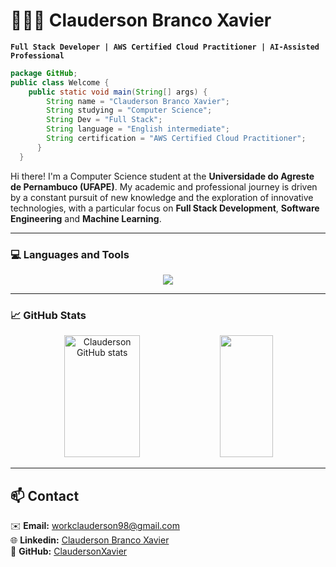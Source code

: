 # 👨🏻‍💻 Clauderson Branco Xavier  

**`Full Stack Developer | AWS Certified Cloud Practitioner | AI-Assisted Professional `**  

```java
package GitHub;
public class Welcome {
    public static void main(String[] args) {
        String name = "Clauderson Branco Xavier";
        String studying = "Computer Science";
        String Dev = "Full Stack";
        String language = "English intermediate";
        String certification = "AWS Certified Cloud Practitioner"; 
      }
  }

```

Hi there! I'm a Computer Science student at the **Universidade do Agreste de Pernambuco (UFAPE)**. My academic and professional journey is driven by a constant pursuit of new knowledge and the exploration of innovative technologies, with a particular focus on **Full Stack Development**, **Software Engineering** and **Machine Learning**.  

---

### 💻 Languages and Tools

<p align="center">
  <a href="https://skillicons.dev">
    <img src="https://skillicons.dev/icons?i=c,python,java,js,ts,angular,css,html,aws,linux,mongodb,postgres,docker,spring,eclipse,vscode,github,git" />
  </a>
</p>

---

### 📈 GitHub Stats  

<div align="center">  
  <img width="49%" height="195px" src="https://github-readme-stats.vercel.app/api?username=ClaudersonXavier&show_icons=true&count_private=true&hide_border=true&title_color=007BFF&icon_color=007BFF&text_color=c9d1d9&bg_color=0d1117" alt="Clauderson GitHub stats" /> 
  <img width="41%" height="195px" src="https://github-readme-stats.vercel.app/api/top-langs/?username=ClaudersonXavier&layout=compact&hide_border=true&title_color=007BFF&text_color=c9d1d9&bg_color=0d1117" />
</div>

---

## 📫 Contact


✉️ **Email:** [workclauderson98@gmail.com](mailto:workclauderson98@gmail.com)  
🌐 **Linkedin:**  [Clauderson Branco Xavier](https://www.linkedin.com/in/claudersonbrancoxavier/)  
👾 **GitHub:** [ClaudersonXavier](https://github.com/ClaudersonXavier)  
